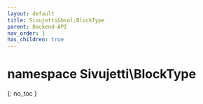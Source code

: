 ```yaml
---
layout: default
title: Sivujetti&bsol;BlockType
parent: Backend-API
nav_order: 1
has_children: true
---
```


# namespace Sivujetti\\BlockType
{: no_toc }
